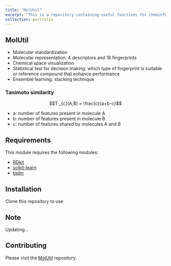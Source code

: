 ```yaml
---
title: "MolUtil"
excerpt: "This is a repository containing useful functions for cheminformatics tasks <br/><img src='/images/MolUtil/Util.jpg' width='800' class='center'>"
collection: portfolio
---
```



## MolUtil
- Molecular standardization
- Molecular representation: 4 descriptors and 16 fingerprints
- Chemical space visualization
- Statistical test for decision making: which type of fingerprint is suitable or reference compound that enhance performance
- Ensemble learning: stacking technique

### Tanimoto similarity

$$T _{c}(A,B) = \frac{c}{a+b-c}$$

- a: number of features present in molecule A 
- b: number of features present in molecule B 
- c: number of features shared by molecules A and B


## Requirements

This module requires the following modules:

- [RDkit](https://www.rdkit.org/)
- [scikit-learn](https://scikit-learn.org/stable/)
- [tqdm](https://pypi.org/project/tqdm/)

## Installation
Clone this repository to use

## Note
Updating...

## Contributing

Please visit the [MolUtil](https://github.com/TieuLongPhan/MolUtil) repository.

